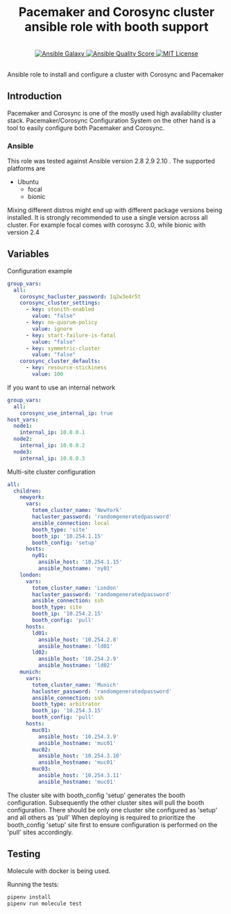 <h1 align="center">Pacemaker and Corosync cluster ansible role with booth support</h1>
<br />

<div align="center">
  <a href="https://galaxy.ansible.com/bloxberg/corosync_pacemaker">
    <img src="https://img.shields.io/ansible/role/53303" alt="Ansible Galaxy" />
  </a>
  <a href="https://galaxy.ansible.com/bloxberg/corosync_pacemaker">
    <img src="https://img.shields.io/ansible/quality/53303" alt="Ansible Quality Score" />
  </a>
  <a href="https://opensource.org/licenses/MIT">
    <img src="https://img.shields.io/badge/License-MIT-blue.svg" alt="MIT License" />
  </a>
</div>
<br />

Ansible role to install and configure a cluster with Corosync and Pacemaker

## Introduction

Pacemaker and Corosync is one of the mostly used high availability cluster stack.
Pacemaker/Corosync Configuration System on the other hand is a tool to easily configure both Pacemaker and Corosync.


### Ansible
This role was tested against Ansible version 2.8 2.9 2.10 .
The supported platforms are
  - Ubuntu
    - focal
    - bionic

Mixing different distros might end up with different package versions being installed. It is strongly recommended to use a single version across all cluster.
For example focal comes with corosync 3.0, while bionic with version 2.4

## Variables
Configuration example
```yaml
group_vars:
  all:
    corosync_hacluster_password: 1q2w3e4r5t
    corosync_cluster_settings:
      - key: stonith-enabled
        value: "false"
      - key: no-quorum-policy
        value: ignore
      - key: start-failure-is-fatal
        value: "false"
      - key: symmetric-cluster
        value: "false"
    corosync_cluster_defaults:
      - key: resource-stickiness
        value: 100
```

If you want to use an internal network
```yaml
group_vars:
  all:
    corosync_use_internal_ip: true
host_vars:
  node1:
    internal_ip: 10.0.0.1
  node2:
    internal_ip: 10.0.0.2
  node3:
    internal_ip: 10.0.0.3
```

Multi-site cluster configuration
```yaml
all:
  children:
    newyork:
      vars:
        totem_cluster_name: 'NewYork'
        hacluster_password: 'randomgeneratedpassword'
        ansible_connection: local
        booth_type: 'site'
        booth_ip: '10.254.1.15'
        booth_config: 'setup'
      hosts:
        ny01:
          ansible_host: '10.254.1.15'
          ansible_hostname: 'ny01'
    london:
      vars:
        totem_cluster_name: 'London'
        hacluster_password: 'randomgeneratedpassword'
        ansible_connection: ssh
        booth_type: site
        booth_ip: '10.254.2.15'
        booth_config: 'pull'
      hosts:
        ld01:
          ansible_host: '10.254.2.8'
          ansible_hostname: 'ld01'
        ld02:
          ansible_host: '10.254.2.9'
          ansible_hostname: 'ld02'
    munich:
      vars:
        totem_cluster_name: 'Munich'
        hacluster_password: 'randomgeneratedpassword'
        ansible_connection: ssh
        booth_type: arbitrator
        booth_ip: '10.254.3.15'
        booth_config: 'pull'
      hosts:
        muc01:
          ansible_host: '10.254.3.9'
          ansible_hostname: 'muc01'
        muc02:
          ansible_host: '10.254.3.10'
          ansible_hostname: 'muc01'
        muc03:
          ansible_host: '10.254.3.11'
          ansible_hostname: 'muc01'
```

The cluster site with booth_config 'setup' generates the booth configuration.
Subsequently the other cluster sites will pull the booth configuration.
There should be only one cluster site configured as 'setup' and all others as 'pull'
When deploying is required to prioritize the booth_config 'setup' site first to ensure configuration is performed on the 'pull' sites accordingly.

## Testing

Molecule with docker is being used.

Running the tests:
```bash
pipenv install
pipenv run molecule test
```

